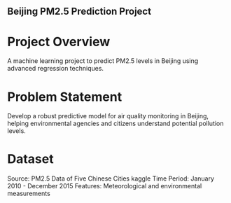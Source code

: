 ## Beijing PM2.5 Prediction Project
# Project Overview
A machine learning project to predict PM2.5 levels in Beijing using advanced regression techniques.
# Problem Statement
Develop a robust predictive model for air quality monitoring in Beijing, helping environmental agencies and citizens understand potential pollution levels.
# Dataset
Source: PM2.5 Data of Five Chinese Cities kaggle
Time Period: January 2010 - December 2015
Features: Meteorological and environmental measurements
